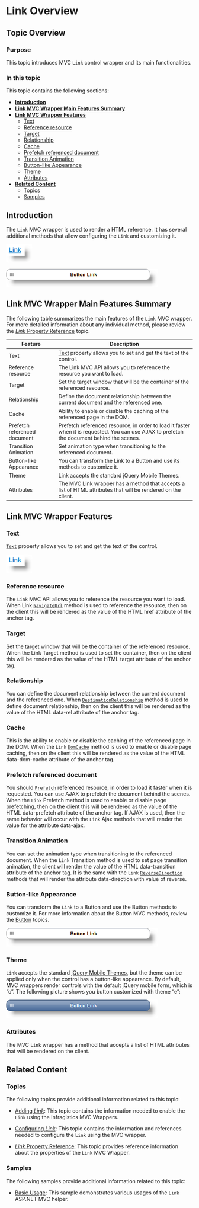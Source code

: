 ﻿<!--
|metadata|
{
    "fileName": "link-overview",
    "controlName": "Link",
    "tags": ["Getting Started","MVC","Navigation"]
}
|metadata|
-->

# Link Overview

## Topic Overview

### Purpose

This topic introduces MVC `Link` control wrapper and its main functionalities.

### In this topic

This topic contains the following sections:

-   [**Introduction**](#introduction)
-   [**Link MVC Wrapper Main Features Summary**](#summary)
-   [**Link MVC Wrapper Features**](#features)
	-   [Text](#text)
    -   [Reference resource](#reference-resource)
    -   [Target](#target)
    -   [Relationship](#relationship)
    -   [Cache](#cache)
    -   [Prefetch referenced document](#prefetch)
    -   [Transition Animation](#animation)
    -   [Button-like Appearance](#button)
    -   [Theme](#theme)
    -   [Attributes](#attributes)
-   [**Related Content**](#related-content)
    -   [Topics](#topics)
    -   [Samples](#samples)



## <a id="introduction"></a> Introduction

The `Link` MVC wrapper is used to render a HTML reference. It has several additional methods that allow configuring the `Link` and customizing it.

![](images/02_LinkOverview_1.png)

![](images/02_LinkOverview_2.png)



## <a id="summary"></a> Link MVC Wrapper Main Features Summary

The following table summarizes the main features of the `Link` MVC wrapper. For more detailed information about any individual method, please review the [*Link* Property Reference](Link-Property-Reference.html) topic.

Feature | Description
---|---
Text | [Text](Infragistics.Web.Mvc.Mobile~Infragistics.Web.Mvc.Mobile.LinkWrapper~Text.html) property allows you to set and get the text of the control.
Reference resource | The Link MVC API allows you to reference the resource you want to load.
Target | Set the target window that will be the container of the referenced resource.
Relationship | Define the document relationship between the current document and the referenced one.
Cache | Ability to enable or disable the caching of the referenced page in the DOM.
Prefetch referenced document | Prefetch referenced resource, in order to load it faster when it is requested. You can use AJAX to prefetch the document behind the scenes.
Transition Animation | Set animation type when transitioning to the referenced document.
Button-like Appearance | You can transform the Link to a Button and use its methods to customize it.
Theme | Link accepts the standard jQuery Mobile Themes.
Attributes | The MVC Link wrapper has a method that accepts a list of HTML attributes that will be rendered on the client.



## <a id="features"></a> Link MVC Wrapper Features

### <a id="text"></a> Text

[`Text`](Infragistics.Web.Mvc.Mobile~Infragistics.Web.Mvc.Mobile.LinkWrapper~Text.html) property allows you to set and get the text of the control.

![](images/02_LinkOverview_1.png)

### <a id="reference-resource"></a> Reference resource

The `Link` MVC API allows you to reference the resource you want to load. When Link [`NavigateUrl`](Infragistics.Web.Mvc.Mobile~Infragistics.Web.Mvc.Mobile.LinkWrapper~NavigateUrl.html) method is used to reference the resource, then on the client this will be rendered as the value of the HTML href attribute of the anchor tag.

### <a id="target"></a> Target

Set the target window that will be the container of the referenced resource. When the Link Target method is used to set the container, then on the client this will be rendered as the value of the HTML target attribute of the anchor tag.

### <a id="relationship"></a> Relationship

You can define the document relationship between the current document and the referenced one. When [`DestinationRelationship`](Infragistics.Web.Mvc.Mobile~Infragistics.Web.Mvc.Mobile.LinkWrapper~DestinationRelationship.html) method is used to define document relationship, then on the client this will be rendered as the value of the HTML data-rel attribute of the anchor tag.

### <a id="cache"></a> Cache

This is the ability to enable or disable the caching of the referenced page in the DOM. When the `Link` [`DomCache`](Infragistics.Web.Mvc.Mobile~Infragistics.Web.Mvc.Mobile.LinkWrapper~DomCache.html) method is used to enable or disable page caching, then on the client this will be rendered as the value of the HTML data-dom-cache attribute of the anchor tag.

### <a id="prefetch"></a> Prefetch referenced document

You should [`Prefetch`](Infragistics.Web.Mvc.Mobile~Infragistics.Web.Mvc.Mobile.LinkWrapper~Prefetch.html) referenced resource, in order to load it faster when it is requested. You can use AJAX to prefetch the document behind the scenes. When the `Link` Prefetch method is used to enable or disable page prefetching, then on the client this will be rendered as the value of the HTML data-prefetch attribute of the anchor tag. If AJAX is used, then the same behavior will occur with the `Link` Ajax methods that will render the value for the attribute data-ajax.

### <a id="animation"></a> Transition Animation

You can set the animation type when transitioning to the referenced document. When the `Link` Transition method is used to set page transition animation, the client will render the value of the HTML data-transition attribute of the anchor tag. It is the same with the `Link` [`ReverseDirection`](Infragistics.Web.Mvc.Mobile~Infragistics.Web.Mvc.Mobile.LinkWrapper~ReverseDirection.html) methods that will render the attribute data-direction with value of reverse.

### <a id="button"></a> Button-like Appearance

You can transform the `Link` to a Button and use the Button methods to customize it. For more information about the Button MVC methods, review the [Button](Button.html) topics.

![](images/02_LinkOverview_2.png)

### <a id="theme"></a> Theme

`Link` accepts the standard [jQuery Mobile Themes](http://jquerymobile.com/demos/1.1.1/docs/api/themes.html), but the theme can be applied only when the control has a button-like appearance. By default, MVC wrappers render controls with the default jQuery mobile form, which is “c”. The following picture shows you button customized with theme “e”:

![](images/02_LinkOverview_5.png)

### <a id="attributes"></a> Attributes

The MVC `Link` wrapper has a method that accepts a list of HTML attributes that will be rendered on the client.



## <a id="related-content"></a> Related Content

### <a id="topics"></a> Topics

The following topics provide additional information related to this topic:

- [Adding *Link*](Adding-Link.html): This topic contains the information needed to enable the `Link` using the Infragistics MVC Wrappers.

- [Configuring *Link*](Configuring-Link.html): This topic contains the information and references needed to configure the `Link` using the MVC wrapper.

- [*Link* Property Reference](Link-Property-Reference.html): This topic provides reference information about the properties of the `Link` MVC Wrapper.


### <a id="samples"></a> Samples

The following samples provide additional information related to this topic:

- [Basic Usage](%%SamplesUrl%%/mobile-link/basic-usage): This sample demonstrates various usages of the `Link` ASP.NET MVC helper.





 

 



